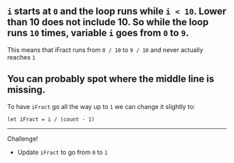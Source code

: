 `i` starts at `0` and the loop runs while `i < 10`. Lower than 10 does not include 10. So while the loop runs `10` times, variable `i` goes from `0` to `9`.
---
This means that iFract runs from `0 / 10` to `9 / 10` and never actually reaches `1`

You can probably spot where the middle line is missing.
---
To have `iFract` go all the way up to `1` we can change it slightly to:
```
let iFract = i / (count - 1)
```
---
Challenge! 
- Update `iFract` to go from `0` to `1`